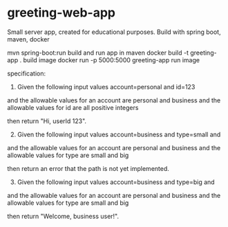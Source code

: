 # greeting-web-app
Small server app, created for educational purposes. 
Build with spring boot, maven, docker

mvn spring-boot:run    			            build and run app in maven 
docker build -t greeting-app .  	      build image
docker run -p 5000:5000 greeting-app 	  run image    

specification:
1. Given the following input values 
account=personal and id=123 

and the allowable values for an account are personal and business
and the allowable values for id are all positive integers

then return "Hi, userId 123".




2. Given the following input values account=business and type=small and 

and the allowable values for an account are personal and business
and the allowable values for type are small and big

then return an error that the path is not yet implemented.




3. Given the following input values account=business and type=big and 

and the allowable values for an account are personal and business
and the allowable values for type are small and big

then return "Welcome, business user!".
